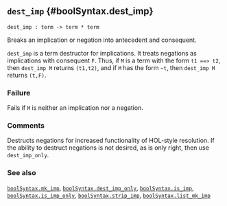 ## `dest_imp` {#boolSyntax.dest_imp}


```
dest_imp : term -> term * term
```



Breaks an implication or negation into antecedent and consequent.


`dest_imp` is a term destructor for implications. It treats negations as
implications with consequent `F`. Thus, if `M` is a term with the form
`t1 ==> t2`, then `dest_imp M` returns `(t1,t2)`, and if `M` has the
form `~t`, then `dest_imp M` returns `(t,F)`.

### Failure

Fails if `M` is neither an implication nor a negation.

### Comments

Destructs negations for increased functionality of HOL-style resolution.
If the ability to destruct negations is not desired, as is only right,
then use `dest_imp_only`.

### See also

[`boolSyntax.mk_imp`](#boolSyntax.mk_imp), [`boolSyntax.dest_imp_only`](#boolSyntax.dest_imp_only), [`boolSyntax.is_imp`](#boolSyntax.is_imp), [`boolSyntax.is_imp_only`](#boolSyntax.is_imp_only), [`boolSyntax.strip_imp`](#boolSyntax.strip_imp), [`boolSyntax.list_mk_imp`](#boolSyntax.list_mk_imp)

